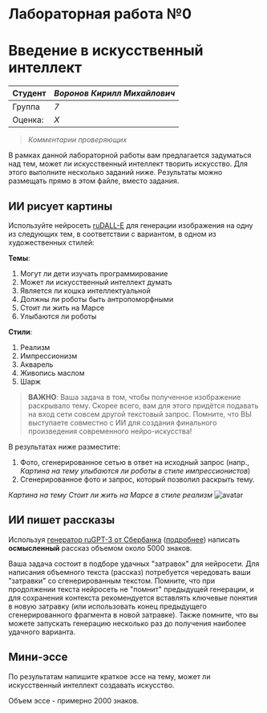 # Лабораторная работа №0
# Введение в искусственный интеллект

| Студент | *Воронов Кирилл Михайлович* |
|------|------|
| Группа  | *7* |
| Оценка: | *X* |

> *Комментарии проверяющих*

В рамках данной лабораторной работы вам предлагается задуматься над тем, может ли искусственный интеллект творить искусство. Для этого выполните несколько заданий ниже. Результаты можно размещать прямо в этом файле, вместо задания.

## ИИ рисует картины

Используйте нейросеть [ruDALL-E](https://rudalle.ru/) для генерации изображения на одну из следующих тем, в соответствии с вариантом, в одном из художественных стилей:

**Темы**:
1. Могут ли дети изучать программирование
1. Может ли искусственный интеллект думать
1. Является ли кошка интеллектуальной
1. Должны ли роботы быть антропоморфными
1. Стоит ли жить на Марсе
1. Улыбаются ли роботы

**Стили**:
1. Реализм
1. Импрессионизм
1. Акварель
1. Живопись маслом
1. Шарж

> **ВАЖНО**: Ваша задача в том, чтобы полученное изображение раскрывало тему. Скорее всего, вам для этого придётся подавать на вход сети совсем другой текстовый запрос. Помните, что ВЫ выступаете совместно с ИИ для создания финального произведения современного нейро-искусства!

В результатах ниже разместите:
1. Фото, сгенерированное сетью в ответ на исходный запрос (напр., *Картина на тему улыбаются ли роботы в стиле импрессионистов*)
1. Сгенерированное фото и запрос, который позволил раскрыть тему.

 *Картина на тему Стоит ли жить на Марсе в стиле реализм*
![avatar](/Images/5157aa0ede2e4c87b2f276b1736f718d_00000.jpg)

## ИИ пишет рассказы 

Используя [генератор ruGPT-3 от Сбербанка](https://russiannlp.github.io/rugpt-demo/) ([подробнее](https://sbercloud.ru/ru/warp/gpt-3)) написать **осмысленный** рассказ объемом около 5000 знаков. 

Ваша задача состоит в подборе удачных "затравок" для нейросети. Для написания объемного текста (рассказ) потребуется чередовать ваши "затравки" со сгенерированным текстом. Помните, что при продолжении текста нейросеть не "помнит" предыдущей генерации, и для сохранения контекста рекомендуется вставлять ключевые понятия в новую затравку (или использовать конец предыдущего сгенерированного фрагмента в новой затравке). Также помните, что вы можете запускать генерацию несколько раз до получения наиболее удачного варианта.
## Мини-эссе

По результатам напишите краткое эссе на тему, может ли искусственный интеллект создавать искусство.

Объем эссе - примерно 2000 знаков.

